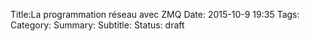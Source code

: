 Title:La programmation réseau avec ZMQ
Date: 2015-10-9 19:35
Tags:
Category:
Summary:
Subtitle:
Status: draft